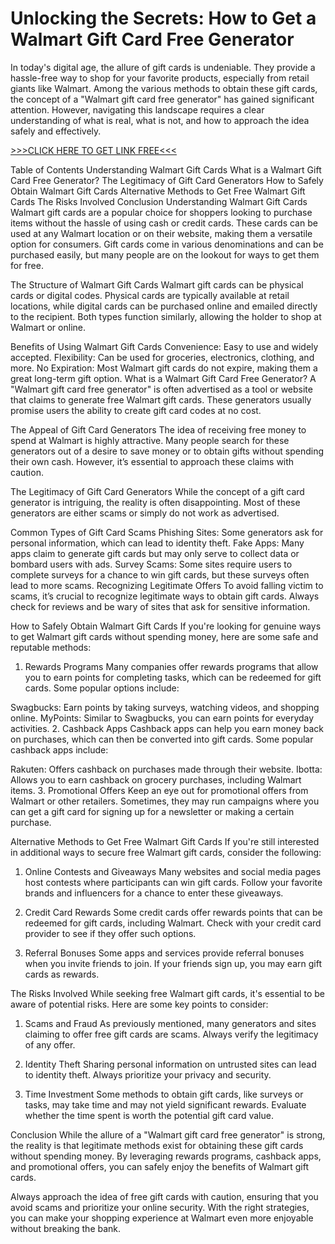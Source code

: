 # Unlocking the Secrets: How to Get a Walmart Gift Card Free Generator

In today's digital age, the allure of gift cards is undeniable. They provide a hassle-free way to shop for your favorite products, especially from retail giants like Walmart. Among the various methods to obtain these gift cards, the concept of a "Walmart gift card free generator" has gained significant attention. However, navigating this landscape requires a clear understanding of what is real, what is not, and how to approach the idea safely and effectively.

[>>>CLICK HERE TO GET LINK FREE<<<](https://freesingup.online/Walmart/)

Table of Contents
Understanding Walmart Gift Cards
What is a Walmart Gift Card Free Generator?
The Legitimacy of Gift Card Generators
How to Safely Obtain Walmart Gift Cards
Alternative Methods to Get Free Walmart Gift Cards
The Risks Involved
Conclusion
Understanding Walmart Gift Cards
Walmart gift cards are a popular choice for shoppers looking to purchase items without the hassle of using cash or credit cards. These cards can be used at any Walmart location or on their website, making them a versatile option for consumers. Gift cards come in various denominations and can be purchased easily, but many people are on the lookout for ways to get them for free.

The Structure of Walmart Gift Cards
Walmart gift cards can be physical cards or digital codes. Physical cards are typically available at retail locations, while digital cards can be purchased online and emailed directly to the recipient. Both types function similarly, allowing the holder to shop at Walmart or online.

Benefits of Using Walmart Gift Cards
Convenience: Easy to use and widely accepted.
Flexibility: Can be used for groceries, electronics, clothing, and more.
No Expiration: Most Walmart gift cards do not expire, making them a great long-term gift option.
What is a Walmart Gift Card Free Generator?
A "Walmart gift card free generator" is often advertised as a tool or website that claims to generate free Walmart gift cards. These generators usually promise users the ability to create gift card codes at no cost.

The Appeal of Gift Card Generators
The idea of receiving free money to spend at Walmart is highly attractive. Many people search for these generators out of a desire to save money or to obtain gifts without spending their own cash. However, it’s essential to approach these claims with caution.

The Legitimacy of Gift Card Generators
While the concept of a gift card generator is intriguing, the reality is often disappointing. Most of these generators are either scams or simply do not work as advertised.

Common Types of Gift Card Scams
Phishing Sites: Some generators ask for personal information, which can lead to identity theft.
Fake Apps: Many apps claim to generate gift cards but may only serve to collect data or bombard users with ads.
Survey Scams: Some sites require users to complete surveys for a chance to win gift cards, but these surveys often lead to more scams.
Recognizing Legitimate Offers
To avoid falling victim to scams, it’s crucial to recognize legitimate ways to obtain gift cards. Always check for reviews and be wary of sites that ask for sensitive information.

How to Safely Obtain Walmart Gift Cards
If you're looking for genuine ways to get Walmart gift cards without spending money, here are some safe and reputable methods:

1. Rewards Programs
Many companies offer rewards programs that allow you to earn points for completing tasks, which can be redeemed for gift cards. Some popular options include:

Swagbucks: Earn points by taking surveys, watching videos, and shopping online.
MyPoints: Similar to Swagbucks, you can earn points for everyday activities.
2. Cashback Apps
Cashback apps can help you earn money back on purchases, which can then be converted into gift cards. Some popular cashback apps include:

Rakuten: Offers cashback on purchases made through their website.
Ibotta: Allows you to earn cashback on grocery purchases, including Walmart items.
3. Promotional Offers
Keep an eye out for promotional offers from Walmart or other retailers. Sometimes, they may run campaigns where you can get a gift card for signing up for a newsletter or making a certain purchase.

Alternative Methods to Get Free Walmart Gift Cards
If you're still interested in additional ways to secure free Walmart gift cards, consider the following:

1. Online Contests and Giveaways
Many websites and social media pages host contests where participants can win gift cards. Follow your favorite brands and influencers for a chance to enter these giveaways.

2. Credit Card Rewards
Some credit cards offer rewards points that can be redeemed for gift cards, including Walmart. Check with your credit card provider to see if they offer such options.

3. Referral Bonuses
Some apps and services provide referral bonuses when you invite friends to join. If your friends sign up, you may earn gift cards as rewards.

The Risks Involved
While seeking free Walmart gift cards, it's essential to be aware of potential risks. Here are some key points to consider:

1. Scams and Fraud
As previously mentioned, many generators and sites claiming to offer free gift cards are scams. Always verify the legitimacy of any offer.

2. Identity Theft
Sharing personal information on untrusted sites can lead to identity theft. Always prioritize your privacy and security.

3. Time Investment
Some methods to obtain gift cards, like surveys or tasks, may take time and may not yield significant rewards. Evaluate whether the time spent is worth the potential gift card value.

Conclusion
While the allure of a "Walmart gift card free generator" is strong, the reality is that legitimate methods exist for obtaining these gift cards without spending money. By leveraging rewards programs, cashback apps, and promotional offers, you can safely enjoy the benefits of Walmart gift cards.

Always approach the idea of free gift cards with caution, ensuring that you avoid scams and prioritize your online security. With the right strategies, you can make your shopping experience at Walmart even more enjoyable without breaking the bank.
